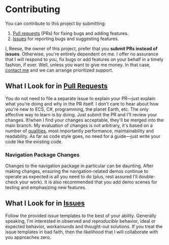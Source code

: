 # Contributing

You can contribute to this project by submitting:

1. [Pull requests](https://github.com/reeseschultz/ReeseUnityDemos/pulls) (PRs) for fixing bugs and adding features.
2. [Issues](https://github.com/reeseschultz/ReeseUnityDemos/issues/new/choose) for reporting bugs and suggesting features.

I, Reese, the owner of this project, prefer that you **submit PRs instead of issues**. Otherwise, you're entirely dependent on me. I offer no assurance that I will respond to you, fix bugs or add features on your behalf in a timely fashion, if ever. Well, unless you want to give me money. In that case, [contact me](reeseblog@outlook.com) and we can arrange prioritized support.

## What I Look for in [Pull Requests](https://github.com/reeseschultz/ReeseUnityDemos/pulls)

You do not need to file a separate issue to explain your PR—just explain what you're doing and why in the PR itself. I don't care to hear about how you're new to ECS, C#, programming, the planet Earth, etc. The only effective way to learn is by doing. Just submit the PR and I'll review your changes. If/when I find your changes acceptable, they'll be merged into the main branch. My evaluation of changes is not arbitrary, it's based on a number of [qualities](https://en.wikipedia.org/wiki/List_of_system_quality_attributes), most importantly performance, maintainability and readability. As far as code style goes, no need for a guide—just write your code like the existing code.

### Navigation Package Changes

Changes to the navigation package in particular can be daunting. After making changes, ensuring the navigation-related demos continue to operate as expected is all you need to do (plus, rest assured I'll double-check your work). It is also recommended that you add demo scenes for testing and emphasizing new features.

## What I Look for in [Issues](https://github.com/reeseschultz/ReeseUnityDemos/issues/new/choose)

Follow the provided issue templates to the best of your ability. Generally speaking, I'm interested in observed and *reproducible* behavior, ideal or expected behavior, workarounds and thought-out solutions. If you treat the issue templates in bad faith, then the likelihood that I will collaborate with you approaches zero.
